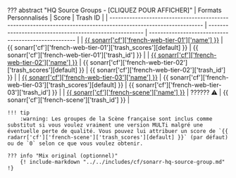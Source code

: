 ??? abstract "HQ Source Groups - [CLIQUEZ POUR AFFICHER]"
    | Formats Personnalisés                                                                                           | Score                                                   | Trash ID                                             |
    | --------------------------------------------------------------------------------------------------------------- | ------------------------------------------------------- | ---------------------------------------------------- |
    | [{{ sonarr['cf']['french-web-tier-01']['name'] }}](/Sonarr/sonarr-collection-of-custom-formats/#fr-web-tier-01) | {{ sonarr['cf']['french-web-tier-01']['trash_scores'][default] }} | {{ sonarr['cf']['french-web-tier-01']['trash_id'] }} |
    | [{{ sonarr['cf']['french-web-tier-02']['name'] }}](/Sonarr/sonarr-collection-of-custom-formats/#fr-web-tier-02) | {{ sonarr['cf']['french-web-tier-02']['trash_scores'][default] }} | {{ sonarr['cf']['french-web-tier-02']['trash_id'] }} |
    | [{{ sonarr['cf']['french-web-tier-03']['name'] }}](/Sonarr/sonarr-collection-of-custom-formats/#fr-web-tier-03) | {{ sonarr['cf']['french-web-tier-03']['trash_scores'][default] }} | {{ sonarr['cf']['french-web-tier-03']['trash_id'] }} |
    | [{{ sonarr['cf']['french-scene']['name'] }}](/Sonarr/sonarr-collection-of-custom-formats/#fr-scene-groups)      | ?????? :warning:                                        | {{ sonarr['cf']['french-scene']['trash_id'] }}       |

    !!! tip
        :warning: Les groupes de la Scène française sont inclus comme substitut si vous voulez vraiment une version MULTi malgré une éventuelle perte de qualité. Vous pouvez lui attribuer un score de `{{ radarr['cf']['french-scene']['trash_scores'][default] }}` (par défaut) ou de `0` selon ce que vous voulez obtenir.

    ??? info "Mix original (optionnel)"
        {! include-markdown "../../includes/cf/sonarr-hq-source-group.md" !}
